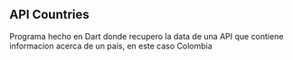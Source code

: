 ## API Countries

Programa hecho en Dart donde recupero la data de una API que contiene informacion acerca de un país, en este caso Colombia
